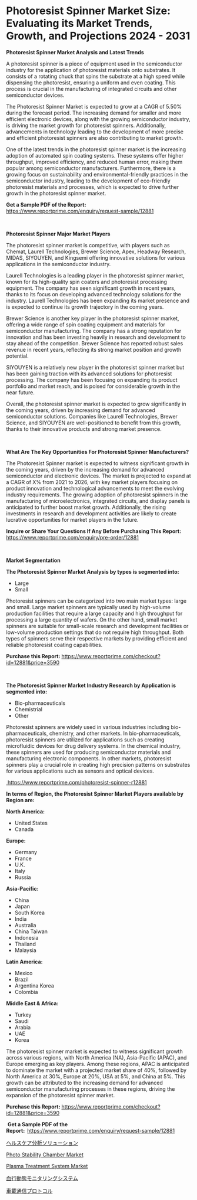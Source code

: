 <p><h1>Photoresist Spinner Market Size: Evaluating its Market Trends, Growth, and Projections 2024 - 2031</h1></p><p><strong>Photoresist Spinner Market Analysis and Latest Trends</strong></p>
<p><p>A photoresist spinner is a piece of equipment used in the semiconductor industry for the application of photoresist materials onto substrates. It consists of a rotating chuck that spins the substrate at a high speed while dispensing the photoresist, ensuring a uniform and even coating. This process is crucial in the manufacturing of integrated circuits and other semiconductor devices.</p><p>The Photoresist Spinner Market is expected to grow at a CAGR of 5.50% during the forecast period. The increasing demand for smaller and more efficient electronic devices, along with the growing semiconductor industry, is driving the market growth for photoresist spinners. Additionally, advancements in technology leading to the development of more precise and efficient photoresist spinners are also contributing to market growth.</p><p>One of the latest trends in the photoresist spinner market is the increasing adoption of automated spin coating systems. These systems offer higher throughput, improved efficiency, and reduced human error, making them popular among semiconductor manufacturers. Furthermore, there is a growing focus on sustainability and environmental-friendly practices in the semiconductor industry, leading to the development of eco-friendly photoresist materials and processes, which is expected to drive further growth in the photoresist spinner market.</p></p>
<p><strong>Get a Sample PDF of the Report:&nbsp;</strong> <a href="https://www.reportprime.com/enquiry/request-sample/12881">https://www.reportprime.com/enquiry/request-sample/12881</a></p>
<p>&nbsp;</p>
<p><strong>Photoresist Spinner Major Market Players</strong></p>
<p><p>The photoresist spinner market is competitive, with players such as Chemat, Laurell Technologies, Brewer Science, Apex, Headway Research, MIDAS, SIYOUYEN, and Kingsemi offering innovative solutions for various applications in the semiconductor industry.</p><p>Laurell Technologies is a leading player in the photoresist spinner market, known for its high-quality spin coaters and photoresist processing equipment. The company has seen significant growth in recent years, thanks to its focus on developing advanced technology solutions for the industry. Laurell Technologies has been expanding its market presence and is expected to continue its growth trajectory in the coming years.</p><p>Brewer Science is another key player in the photoresist spinner market, offering a wide range of spin coating equipment and materials for semiconductor manufacturing. The company has a strong reputation for innovation and has been investing heavily in research and development to stay ahead of the competition. Brewer Science has reported robust sales revenue in recent years, reflecting its strong market position and growth potential.</p><p>SIYOUYEN is a relatively new player in the photoresist spinner market but has been gaining traction with its advanced solutions for photoresist processing. The company has been focusing on expanding its product portfolio and market reach, and is poised for considerable growth in the near future.</p><p>Overall, the photoresist spinner market is expected to grow significantly in the coming years, driven by increasing demand for advanced semiconductor solutions. Companies like Laurell Technologies, Brewer Science, and SIYOUYEN are well-positioned to benefit from this growth, thanks to their innovative products and strong market presence.</p></p>
<p>&nbsp;</p>
<p><strong>What Are The Key Opportunities For Photoresist Spinner Manufacturers?</strong></p>
<p><p>The Photoresist Spinner market is expected to witness significant growth in the coming years, driven by the increasing demand for advanced semiconductor and electronic devices. The market is projected to expand at a CAGR of X% from 2021 to 2026, with key market players focusing on product innovation and technological advancements to meet the evolving industry requirements. The growing adoption of photoresist spinners in the manufacturing of microelectronics, integrated circuits, and display panels is anticipated to further boost market growth. Additionally, the rising investments in research and development activities are likely to create lucrative opportunities for market players in the future.</p></p>
<p><strong>Inquire or Share Your Questions If Any Before Purchasing This Report:</strong> <a href="https://www.reportprime.com/enquiry/pre-order/12881">https://www.reportprime.com/enquiry/pre-order/12881</a></p>
<p>&nbsp;</p>
<p><strong>Market Segmentation</strong></p>
<p><strong>The Photoresist Spinner Market Analysis by types is segmented into:</strong></p>
<p><ul><li>Large</li><li>Small</li></ul></p>
<p><p>Photoresist spinners can be categorized into two main market types: large and small. Large market spinners are typically used by high-volume production facilities that require a large capacity and high throughput for processing a large quantity of wafers. On the other hand, small market spinners are suitable for small-scale research and development facilities or low-volume production settings that do not require high throughput. Both types of spinners serve their respective markets by providing efficient and reliable photoresist coating capabilities.</p></p>
<p><strong>Purchase this Report:&nbsp;</strong><a href="https://www.reportprime.com/checkout?id=12881&price=3590">https://www.reportprime.com/checkout?id=12881&price=3590</a></p>
<p>&nbsp;</p>
<p><strong>The Photoresist Spinner Market Industry Research by Application is segmented into:</strong></p>
<p><ul><li>Bio-pharmaceuticals</li><li>Chemistrial</li><li>Other</li></ul></p>
<p><p>Photoresist spinners are widely used in various industries including bio-pharmaceuticals, chemistry, and other markets. In bio-pharmaceuticals, photoresist spinners are utilized for applications such as creating microfluidic devices for drug delivery systems. In the chemical industry, these spinners are used for producing semiconductor materials and manufacturing electronic components. In other markets, photoresist spinners play a crucial role in creating high precision patterns on substrates for various applications such as sensors and optical devices.</p></p>
<p><a href="https://www.reportprime.com/photoresist-spinner-r12881">&nbsp;https://www.reportprime.com/photoresist-spinner-r12881</a></p>
<p><strong>In terms of Region, the Photoresist Spinner Market Players available by Region are:</strong></p>
<p>
    <p> <strong> North America: </strong>
        <ul>
            <li>United States</li>
            <li>Canada</li>
        </ul>
        </p> 
    <p> <strong> Europe: </strong>
        <ul>
            <li>Germany</li>
            <li>France</li>
            <li>U.K.</li>
            <li>Italy</li>
            <li>Russia</li>
        </ul>
        </p> 
    <p> <strong> Asia-Pacific: </strong>
        <ul>
            <li>China</li>
            <li>Japan</li>
            <li>South Korea</li>
            <li>India</li>
            <li>Australia</li>
            <li>China Taiwan</li>
            <li>Indonesia</li>
            <li>Thailand</li>
            <li>Malaysia</li>
        </ul>
        </p> 
    <p> <strong> Latin America: </strong>
        <ul>
            <li>Mexico</li>
            <li>Brazil</li>
            <li>Argentina Korea</li>
            <li>Colombia</li>
        </ul>
        </p> 
    <p> <strong> Middle East & Africa: </strong>
        <ul>
            <li>Turkey</li>
            <li>Saudi</li>
            <li>Arabia</li>
            <li>UAE</li>
            <li>Korea</li>
        </ul>
    </p>
    </p>
<p><p>The photoresist spinner market is expected to witness significant growth across various regions, with North America (NA), Asia-Pacific (APAC), and Europe emerging as key players. Among these regions, APAC is anticipated to dominate the market with a projected market share of 40%, followed by North America at 30%, Europe at 20%, USA at 5%, and China at 5%. This growth can be attributed to the increasing demand for advanced semiconductor manufacturing processes in these regions, driving the expansion of the photoresist spinner market.</p></p>
<p><strong>Purchase this Report: </strong><a href="https://www.reportprime.com/checkout?id=12881&price=3590">https://www.reportprime.com/checkout?id=12881&price=3590</a></p>
<p>&nbsp;<strong>Get a Sample PDF of the Report:&nbsp;&nbsp;</strong><a href="https://www.reportprime.com/enquiry/request-sample/12881">https://www.reportprime.com/enquiry/request-sample/12881</a></p>
<p><strong></strong></p>
<p><p><a href="https://medium.com/@nicholas.ellison0076890/%E3%83%98%E3%83%AB%E3%82%B9%E3%82%B1%E3%82%A2%E3%82%A2%E3%83%8A%E3%83%AA%E3%83%86%E3%82%A3%E3%82%AF%E3%82%B9%E3%82%BD%E3%83%AA%E3%83%A5%E3%83%BC%E3%82%B7%E3%83%A7%E3%83%B3%E5%B8%82%E5%A0%B4%E3%81%AE%E5%88%86%E6%9E%90-%E3%82%B0%E3%83%AD%E3%83%BC%E3%83%90%E3%83%AB%E7%94%A3%E6%A5%AD%E3%81%AE%E5%B1%95%E6%9C%9B%E3%81%A8%E4%BA%88%E6%B8%AC-2024%E5%B9%B4%E3%81%8B%E3%82%892031%E5%B9%B4-2e741bde72f2">ヘルスケア分析ソリューション</a></p><p><a href="https://github.com/sonuprakash1/Market-Research-Report-List-2/blob/main/photo-stability-chamber-market.md">Photo Stability Chamber Market</a></p><p><a href="https://github.com/Whitneyboyettebo9kiw7yr13/Market-Research-Report-List-2/blob/main/plasma-treatment-system-market.md">Plasma Treatment System Market</a></p><p><a href="https://medium.com/@shawnsmihv6/%E3%83%98%E3%83%A2%E3%83%80%E3%82%A4%E3%83%8A%E3%83%9F%E3%83%83%E3%82%AF-%E3%83%A2%E3%83%8B%E3%82%BF%E3%83%AA%E3%83%B3%E3%82%B0-%E3%82%B7%E3%82%B9%E3%83%86%E3%83%A0%E5%B8%82%E5%A0%B4-2031%E5%B9%B4%E3%81%BE%E3%81%A7%E3%81%AE%E3%83%88%E3%83%AC%E3%83%B3%E3%83%89-%E4%BA%88%E6%B8%AC-%E7%AB%B6%E4%BA%89%E5%88%86%E6%9E%90-6fd795998e58">血行動態モニタリングシステム</a></p><p><a href="https://github.com/ReyesKohler20231/Market-Research-Report-List-1/blob/main/242808420671.md">車載通信プロトコル</a></p></p>